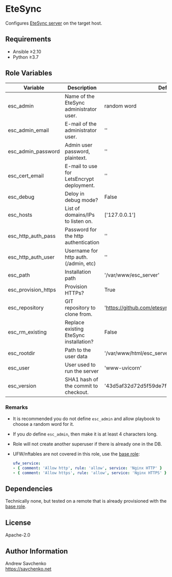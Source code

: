 # EteSync

Configures [EteSync server](https://github.com/etesync/server) on the target host.


## Requirements

- Ansible ≥2.10
- Python ≥3.7


## Role Variables

| Variable            | Description                               | Default                                    |
|---------------------|-------------------------------------------|--------------------------------------------|
| esc_admin           | Name of the EteSync administrator user.   | random word                                |
| esc_admin_email     | E-mail of the administrator user.         | ''                                         |
| esc_admin_password  | Admin user password, plaintext.           | ''                                         |
| esc_cert_email      | E-mail to use for LetsEncrypt deployment. | ''                                         |
| esc_debug           | Deloy in debug mode?                      | False                                      |
| esc_hosts           | List of domains/IPs to listen on.         | ['127.0.0.1']                              |
| esc_http_auth_pass  | Password for the http authentication      | ''                                         |
| esc_http_auth_user  | Username for http auth. (/admin, etc)     | ''                                         |
| esc_path            | Installation path                         | '/var/www/esc_server'                      |
| esc_provision_https | Provision HTTPs?                          | True                                       |
| esc_repository      | GIT repository to clone from.             | 'https://github.com/etesync/server'        |
| esc_rm_existing     | Replace existing EteSync installation?    | False                                      |
| esc_rootdir         | Path to the user data                     | '/var/www/html/esc_server'                 |
| esc_user            | User used to run the server               | 'www-uvicorn'                              |
| esc_version         | SHA1 hash of the commit to checkout.      | '43d5af32d72d5f59de7f31698076becf2430ccaa' |

### Remarks

- It is recommended you do not define `esc_admin` and allow playbook to choose a random word for it.

- If you _do_ define `esc_admin`, then make it is at least 4 characters long.

- Role will not create another superuser if there is already one in the DB.

- UFW/nftables are not covered in this role, use the [base role](../base/):

  ```yaml
  ufw_service:
  - { comment: 'Allow http', rule: 'allow', service: 'Nginx HTTP' }
  - { comment: 'Allow https', rule: 'allow', service: 'Nginx HTTPS' }
  ```

## Dependencies

Technically none, but tested on a remote that is already provisioned with the [base role](../base/).


## License

Apache-2.0


## Author Information

Andrew Savchenko\
https://savchenko.net
